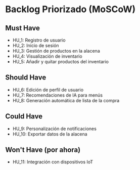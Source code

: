 # Backlog Priorizado (MoSCoW)

## Must Have
- HU_1: Registro de usuario
- HU_2: Inicio de sesión
- HU_3: Gestión de productos en la alacena
- HU_4: Visualización de inventario
- HU_5: Añadir y quitar productos del inventario

## Should Have
- HU_6: Edición de perfil de usuario
- HU_7: Recomendaciones de IA para menús
- HU_8: Generación automática de lista de la compra

## Could Have
- HU_9: Personalización de notificaciones
- HU_10: Exportar datos de la alacena

## Won't Have (por ahora)
- HU_11: Integración con dispositivos IoT
